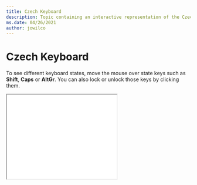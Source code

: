 ```yaml
--- 
title: Czech Keyboard 
description: Topic containing an interactive representation of the Czech Keyboard 
ms.date: 04/26/2021 
author: jowilco 
--- 
```

 
# Czech Keyboard 
 
To see different keyboard states, move the mouse over state keys such as **Shift**, **Caps** or **AltGr**. You can also lock or unlock those keys by clicking them. 
 
<iframe src="kbdcz.html" height="230"></iframe> 
